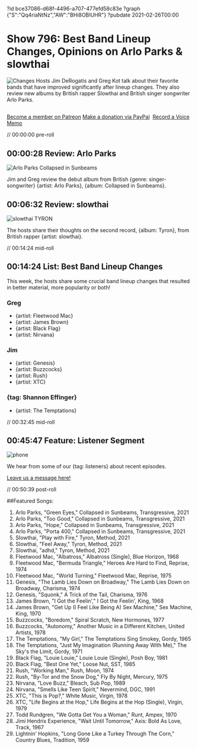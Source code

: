 ?id bce37086-d68f-4496-a707-477efd58c83e
?graph {"S":"Qq4riaNtNz","AW":"BHi8OBIUHR"}
?pubdate 2021-02-26T00:00
# Show 796: Best Band Lineup Changes, Opinions on Arlo Parks & slowthai
![Changes](https://static.soundopinions.org/images/2021/changes.jpeg)
Hosts Jim DeRogatis and Greg Kot talk about their favorite bands that have improved significantly after lineup changes. They also review new albums by British rapper Slowthai and British singer songwriter Arlo Parks. 

##
[Become a member on Patreon](https://www.patreon.com/soundopinions)
[Make a donation via PayPal](https://bit.ly/36zIhZK) 
[Record a Voice Memo](https://www.micdropp.com/studio/5febf006eba45/) 


// 00:00:00 pre-roll

## 00:00:28 Review: Arlo Parks

![Arlo Parks Collapsed in Sunbeams](https://static.soundopinions.org/assets/796/S3.jpg)

Jim and Greg review the debut album from British {genre: singer-songwriter} {artist: Arlo Parks}, {album: Collapsed in Sunbeams}.


## 00:06:32 Review: slowthai

![slowthai TYRON](https://static.soundopinions.org/assets/796/AW12.jpg)

The hosts share their thoughts on the second record, {album: Tyron}, from British rapper {artist: slowthai}.



// 00:14:24 mid-roll

## 00:14:24 List: Best Band Lineup Changes

This week, the hosts share some crucial band lineup changes that resulted in better material, more popularity or both!

### Greg
- {artist: Fleetwood Mac}
- {artist: James Brown}
- {artist: Black Flag}
- {artist: Nirvana}


### Jim
- {artist: Genesis}
- {artist: Buzzcocks}
- {artist: Rush}
- {artist: XTC}


### {tag: Shannon Effinger}
- {artist: The Temptations}




// 00:32:45 mid-roll

## 00:45:47 Feature: Listener Segment
![phone](https://static.soundopinions.org/images/2021/untitled-design.jpeg)

We hear from some of our {tag: listeners} about recent episodes.

[Leave us a message here!](https://micdropp.com/studio/5febf006eba45/)

// 00:50:39 post-roll


##Featured Songs:
1. Arlo Parks, "Green Eyes," Collapsed in Sunbeams, Transgressive, 2021
1. Arlo Parks, "Too Good," Collapsed in Sunbeams, Transgressive, 2021
1. Arlo Parks, "Hope," Collapsed in Sunbeams, Transgressive, 2021
1. Arlo Parks, "Porta 400," Collapsed in Sunbeams, Transgressive, 2021
1. Slowthai, "Play with Fire," Tyron, Method, 2021
1. Slowthai, "Feel Away," Tyron, Method, 2021
1. Slowthai, "adhd," Tyron, Method, 2021
1. Fleetwood Mac, "Albatross," Albatross (Single), Blue Horizon, 1968
1. Fleetwood Mac, "Bermuda Triangle," Heroes Are Hard to Find, Reprise, 1974
1. Fleetwood Mac, "World Turning," Fleetwood Mac, Reprise, 1975
1. Genesis, "The Lamb Lies Down on Broadway," The Lamb Lies Down on Broadway, Charisma, 1974
1. Genesis, "Squonk," A Trick of the Tail, Charisma, 1976
1. James Brown, "I Got the Feelin'," I Got the Feelin', King, 1968
1. James Brown, "Get Up (I Feel Like Being A) Sex Machine," Sex Machine, King, 1970
1. Buzzcocks, "Boredom," Spiral Scratch, New Hormones, 1977
1. Buzzcocks, "Autonomy," Another Music in a Different Kitchen, United Artists, 1978
1. The Temptations, "My Girl," The Temptations Sing Smokey, Gordy, 1965
1. The Temptations, "Just My Imagination (Running Away With Me)," The Sky's the Limit, Gordy, 1971
1. Black Flag, "Louie Louie," Louie Louie (Single), Posh Boy, 1981
1. Black Flag, "Best One Yet," Loose Nut, SST, 1985
1. Rush, "Working Man," Rush, Moon, 1974
1. Rush, "By-Tor and the Snow Dog," Fly By Night, Mercury, 1975
1. Nirvana, "Love Buzz," Bleach, Sub Pop, 1989
1. Nirvana, "Smells Like Teen Spirit," Nevermind, DGC, 1991
1. XTC, "This is Pop?," White Music, Virgin, 1978
1. XTC, "Life Begins at the Hop," Life Begins at the Hop (Single), Virgin, 1979
1. Todd Rundgren, "We Gotta Get You a Woman," Runt, Ampex, 1970
1. Jimi Hendrix Experience, "Wait Until Tomorrow," Axis: Bold As Love, Track, 1967
1. Lightnin' Hopkins, "Long Gone Like a Turkey Through The Corn," Country Blues, Tradition, 1959

